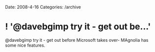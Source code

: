 Date: 2008-4-16
Categories: /archive

# ! '@davebgimp try it - get out be...'

@davebgimp try it - get out before Microsoft takes over- MAgnolia has some nice features.
